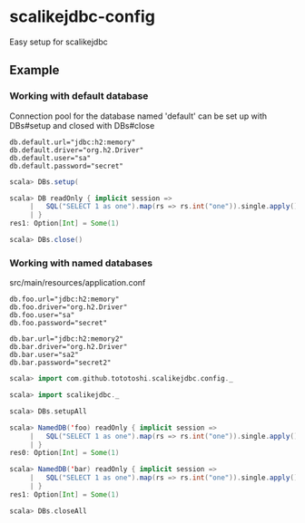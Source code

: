 # scalikejdbc-config

Easy setup for scalikejdbc


## Example

### Working with default database

Connection pool for the database named 'default' can be set up with DBs#setup and closed with DBs#close

```
db.default.url="jdbc:h2:memory"
db.default.driver="org.h2.Driver"
db.default.user="sa"
db.default.password="secret"
```

```scala
scala> DBs.setup(

scala> DB readOnly { implicit session =>
     |   SQL("SELECT 1 as one").map(rs => rs.int("one")).single.apply()
     | }
res1: Option[Int] = Some(1)

scala> DBs.close()
```


### Working with named databases

src/main/resources/application.conf
```
db.foo.url="jdbc:h2:memory"
db.foo.driver="org.h2.Driver"
db.foo.user="sa"
db.foo.password="secret"

db.bar.url="jdbc:h2:memory2"
db.bar.driver="org.h2.Driver"
db.bar.user="sa2"
db.bar.password="secret2"
```


```scala
scala> import com.github.tototoshi.scalikejdbc.config._

scala> import scalikejdbc._

scala> DBs.setupAll

scala> NamedDB('foo) readOnly { implicit session =>
     |   SQL("SELECT 1 as one").map(rs => rs.int("one")).single.apply()
     | }
res0: Option[Int] = Some(1)

scala> NamedDB('bar) readOnly { implicit session =>
     |   SQL("SELECT 1 as one").map(rs => rs.int("one")).single.apply()
     | }
res1: Option[Int] = Some(1)

scala> DBs.closeAll
```

